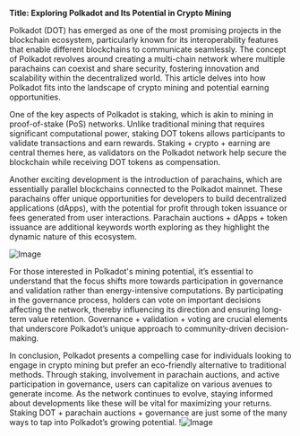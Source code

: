 **Title: Exploring Polkadot and Its Potential in Crypto Mining**

Polkadot (DOT) has emerged as one of the most promising projects in the blockchain ecosystem, particularly known for its interoperability features that enable different blockchains to communicate seamlessly. The concept of Polkadot revolves around creating a multi-chain network where multiple parachains can coexist and share security, fostering innovation and scalability within the decentralized world. This article delves into how Polkadot fits into the landscape of crypto mining and potential earning opportunities.

One of the key aspects of Polkadot is staking, which is akin to mining in proof-of-stake (PoS) networks. Unlike traditional mining that requires significant computational power, staking DOT tokens allows participants to validate transactions and earn rewards. Staking + crypto + earning are central themes here, as validators on the Polkadot network help secure the blockchain while receiving DOT tokens as compensation. 

Another exciting development is the introduction of parachains, which are essentially parallel blockchains connected to the Polkadot mainnet. These parachains offer unique opportunities for developers to build decentralized applications (dApps), with the potential for profit through token issuance or fees generated from user interactions. Parachain auctions + dApps + token issuance are additional keywords worth exploring as they highlight the dynamic nature of this ecosystem.

![Image](https://github.com/user-attachments/assets/3be06921-4469-491d-bd37-5f14c53422b7)

For those interested in Polkadot's mining potential, it’s essential to understand that the focus shifts more towards participation in governance and validation rather than energy-intensive computations. By participating in the governance process, holders can vote on important decisions affecting the network, thereby influencing its direction and ensuring long-term value retention. Governance + validation + voting are crucial elements that underscore Polkadot’s unique approach to community-driven decision-making.

In conclusion, Polkadot presents a compelling case for individuals looking to engage in crypto mining but prefer an eco-friendly alternative to traditional methods. Through staking, involvement in parachain auctions, and active participation in governance, users can capitalize on various avenues to generate income. As the network continues to evolve, staying informed about developments like these will be vital for maximizing your returns. Staking DOT + parachain auctions + governance are just some of the many ways to tap into Polkadot’s growing potential. !![Image](https://github.com/user-attachments/assets/3be06921-4469-491d-bd37-5f14c53422b7)